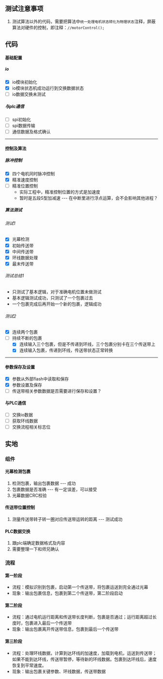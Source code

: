 
## 测试注意事项
1. 测试算法以外的代码，需要把算法中`统一处理电机状态转化为物理状态`注释，屏蔽算法对硬件的控制，即注释：`//motorControl();`
## 代码
#### 基础配置
##### io
- [x] io模块初始化
- [x] io模块状态机成功运行到交换数据状态
- [ ] io数据交换未测试

##### 与plc通信
- [ ] spi初始化
- [ ] spi数据传输
- [ ] 通信数据及格式确认
---
#### 控制及算法
##### 脉冲控制
- [x] 四个电机同时脉冲控制
- [x] 精准速度控制
- [ ] 精准位置控制
	- 实际工程中，精准控制位置的方式是加速度
	- 暂时是五段S型加减速 --- 在中断里进行浮点运算，会不会影响其他进程？
##### 算法测试
###### 测试1
- [x] 光幕检测
- [x] 初始传送带
- [x] 中间传送带
- [x] 环线数据处理
- [x] 最末传送带
###### 测试总结1
- 只测试了基本逻辑，对于准确电机位置未做测试
- 基本逻辑测试成功，只测试了一个包裹过去
- 一个包裹完成后再开始一个新的包裹，逻辑成功
###### 测试2
- [x] 连续两个包裹
- [ ] 持续不断的包裹
	- [x] 连续输入三个包裹，但是不传递到环线，三个包裹分别卡在三个传送带上
	- [x] 连续输入包裹，传递到环线，传送带状态正常转换

---

#### 参数保存及设置
- [x] 参数从外部flash中读取和保存
- [x] 参数设置及保存
- [ ] 传送带相关参数数据是否需要进行保存和设置？

#### 与PLC通信
- [ ] 交换io数据
- [ ] 获取环线数据
- [ ] 交换流程相关标志位

## 实地
### 组件
#### 光幕检测包裹
1. 检测包裹，输出包裹数据 --- 成功
2. 包裹数据是否准确 --- 有一定误差，可以接受
3. 光幕数据CRC校验
#### 传送带位置控制
1. 测量传送带转子转一圈对应传送带运转的距离 --- 测试成功

#### PLC数据交换
1. 跟plc端确定数据格式及内容
2. 需要整理一下和师兄确认

### 流程
#### 第一阶段
- 流程：模拟识别到包裹，启动第一个传送带，将包裹运送到完全通过光幕
- 现象：输出包裹信息，包裹到第二个传送带，第二阶段启动
#### 第二阶段
- 流程：通过电机运行距离和传送带长度判断，包裹是否通过；运行距离超过长度时，包裹进入最后一个传送带
- 现象：输出包裹离开传送带信息，包裹到最后一个传送带
#### 第三阶段
- 流程：处理环线数据，计算到达环线的加速度，加载到电机，运送到传送带；如果不能到达环线，传送带暂停，等待新的环线数据。包裹到达环线后，速度恢复到平常速度。
- 现象：输出包裹关键参数、环线数据，传送带数据
